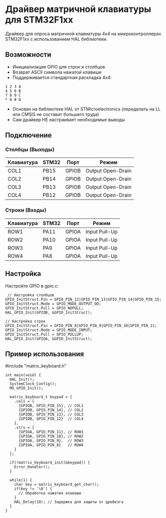 # Драйвер матричной клавиатуры для STM32F1xx

Драйвер для опроса матричной клавиатуры 4x4 на микроконтроллерах STM32F1xx с использованием HAL библиотеки.

## Возможности
- Инициализация GPIO для строк и столбцов
- Возврат ASCII символа нажатой клавиши
- Поддерживается стандартная раскладка 4x4:
```
1 2 3 A
4 5 6 B
7 8 9 C
* 0 # D
```
- Основан на библиотеке HAL от STMicroelectronics (переделать на LL или CMSIS не составит большего труда)
- Сам драйвер НЕ настраивает необходимые выводы

## Подключение

### Столбцы (Выходы)
| Клавиатура | STM32 | Порт  | Режим          |
|------------|-------|-------|---------------|
| COL1       | PB15  | GPIOB | Output Open-Drain |
| COL2       | PB14  | GPIOB | Output Open-Drain |
| COL3       | PB13  | GPIOB | Output Open-Drain | 
| COL4       | PB12  | GPIOB | Output Open-Drain |

### Строки (Входы)
| Клавиатура | STM32 | Порт  | Режим        |
|------------|-------|-------|-------------|
| ROW1       | PA11  | GPIOA | Input Pull-Up|
| ROW2       | PA10  | GPIOA | Input Pull-Up|
| ROW3       | PA9   | GPIOA | Input Pull-Up|
| ROW4       | PA8   | GPIOA | Input Pull-Up|

## Настройка

Настройте GPIO в gpio.c:
```
 // Настройка столбцов
GPIO_InitStruct.Pin = GPIO_PIN_12|GPIO_PIN_13|GPIO_PIN_14|GPIO_PIN_15;
GPIO_InitStruct.Mode = GPIO_MODE_OUTPUT_OD;
GPIO_InitStruct.Pull = GPIO_NOPULL;
HAL_GPIO_Init(GPIOB, &GPIO_InitStruct);

// Настройка строк  
GPIO_InitStruct.Pin = GPIO_PIN_8|GPIO_PIN_9|GPIO_PIN_10|GPIO_PIN_11;
GPIO_InitStruct.Mode = GPIO_MODE_INPUT;
GPIO_InitStruct.Pull = GPIO_PULLUP;
HAL_GPIO_Init(GPIOA, &GPIO_InitStruct);
```

## Пример использования

#include "matrix_keyboard.h"
```
int main(void) {
  HAL_Init();
  SystemClock_Config();
  MX_GPIO_Init();

  matrix_keyboard_t keypad = {
    .cols = {
      {GPIOB, GPIO_PIN_15}, // COL1
      {GPIOB, GPIO_PIN_14}, // COL2 
      {GPIOB, GPIO_PIN_13}, // COL3
      {GPIOB, GPIO_PIN_12}  // COL4
    },
    .strs = {
      {GPIOA, GPIO_PIN_11}, // ROW1
      {GPIOA, GPIO_PIN_10}, // ROW2
      {GPIOA, GPIO_PIN_9},  // ROW3
      {GPIOA, GPIO_PIN_8}   // ROW4  
    }
  };

  if(!matrix_keyboard_init(&keypad)) {
    Error_Handler();
  }

  while(1) {
    char key = matrix_keyboard_get_char();
    if(key != '\0') {
      // Обработка нажатия клавиши
    }
    HAL_Delay(10); // Задержка для защиты от дребезга
  }
}
```
